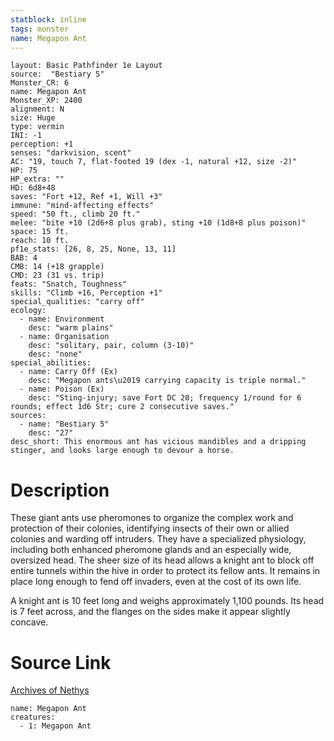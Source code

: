 ```yaml
---
statblock: inline
tags: monster
name: Megapon Ant
---
```

```statblock
layout: Basic Pathfinder 1e Layout
source:  "Bestiary 5"
Monster_CR: 6
name: Megapon Ant
Monster_XP: 2400
alignment: N
size: Huge
type: vermin
INI: -1
perception: +1
senses: "darkvision, scent"
AC: "19, touch 7, flat-footed 19 (dex -1, natural +12, size -2)"
HP: 75
HP_extra: ""
HD: 6d8+48
saves: "Fort +12, Ref +1, Will +3"
immune: "mind-affecting effects"
speed: "50 ft., climb 20 ft."
melee: "bite +10 (2d6+8 plus grab), sting +10 (1d8+8 plus poison)"
space: 15 ft.
reach: 10 ft.
pf1e_stats: [26, 8, 25, None, 13, 11]
BAB: 4
CMB: 14 (+18 grapple)
CMD: 23 (31 vs. trip)
feats: "Snatch, Toughness"
skills: "Climb +16, Perception +1"
special_qualities: "carry off"
ecology:
  - name: Environment
    desc: "warm plains"
  - name: Organisation
    desc: "solitary, pair, column (3-10)"
    desc: "none"
special_abilities:
  - name: Carry Off (Ex)
    desc: "Megapon ants\u2019 carrying capacity is triple normal."
  - name: Poison (Ex)
    desc: "Sting-injury; save Fort DC 20; frequency 1/round for 6 rounds; effect 1d6 Str; cure 2 consecutive saves."
sources:
  - name: "Bestiary 5"
    desc: "27"
desc_short: This enormous ant has vicious mandibles and a dripping stinger, and looks large enough to devour a horse.
```
# Description
These giant ants use pheromones to organize the complex work and protection of their colonies, identifying insects of their own or allied colonies and warding off intruders. They have a specialized physiology, including both enhanced pheromone glands and an especially wide, oversized head. The sheer size of its head allows a knight ant to block off entire tunnels within the hive in order to protect its fellow ants. It remains in place long enough to fend off invaders, even at the cost of its own life.

A knight ant is 10 feet long and weighs approximately 1,100 pounds. Its head is 7 feet across, and the flanges on the sides make it appear slightly concave.
# Source Link
[Archives of Nethys](https://aonprd.com/MonsterDisplay.aspx?ItemName=Megapon%20Ant)
```encounter-table
name: Megapon Ant
creatures:
  - 1: Megapon Ant
```
